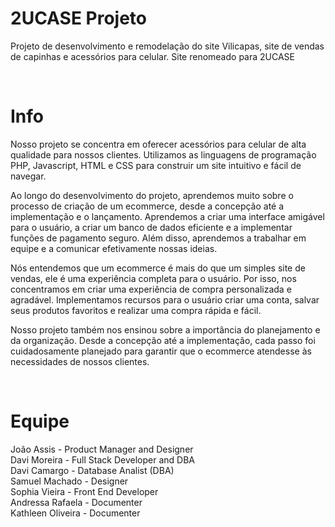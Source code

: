 # 2UCASE Projeto
Projeto de desenvolvimento e remodelação do site Vilicapas, site de vendas de capinhas e acessórios para celular.
Site renomeado para 2UCASE

<br>

# Info

Nosso projeto se concentra em oferecer acessórios para celular de alta qualidade para nossos clientes. Utilizamos as linguagens de programação PHP, Javascript, HTML e CSS para construir um site intuitivo e fácil de navegar.

Ao longo do desenvolvimento do projeto, aprendemos muito sobre o processo de criação de um ecommerce, desde a concepção até a implementação e o lançamento. Aprendemos a criar uma interface amigável para o usuário, a criar um banco de dados eficiente e a implementar funções de pagamento seguro. Além disso, aprendemos a trabalhar em equipe e a comunicar efetivamente nossas ideias.

Nós entendemos que um ecommerce é mais do que um simples site de vendas, ele é uma experiência completa para o usuário. Por isso, nos concentramos em criar uma experiência de compra personalizada e agradável. Implementamos recursos para o usuário criar uma conta, salvar seus produtos favoritos e realizar uma compra rápida e fácil.

Nosso projeto também nos ensinou sobre a importância do planejamento e da organização. Desde a concepção até a implementação, cada passo foi cuidadosamente planejado para garantir que o ecommerce atendesse às necessidades de nossos clientes.

<br>

# Equipe

João Assis - Product Manager and Designer <br>
Davi Moreira - Full Stack Developer and DBA <br>
Davi Camargo - Database Analist (DBA) <br>
Samuel Machado - Designer <br>
Sophia Vieira - Front End Developer <br>
Andressa Rafaela - Documenter <br>
Kathleen Oliveira - Documenter <br>
